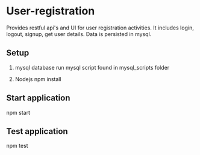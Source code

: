 # User-registration
Provides restful api's and UI for user registration activities. 
It includes login, logout, signup, get user details. 
Data is persisted in mysql.

## Setup

1. mysql database
run mysql script found in mysql_scripts folder

2. Nodejs
npm install

## Start application
npm start

## Test application
npm test
